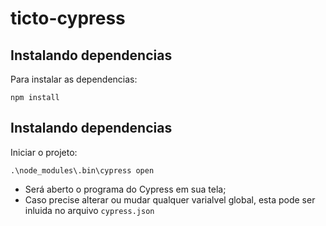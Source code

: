 # ticto-cypress

## Instalando dependencias
Para instalar as dependencias:

```
npm install
```

## Instalando dependencias
Iniciar o projeto:

```
.\node_modules\.bin\cypress open
```

- Será aberto o programa do Cypress em sua tela;
- Caso precise alterar ou mudar qualquer varialvel global, esta pode ser inluida no arquivo `cypress.json`